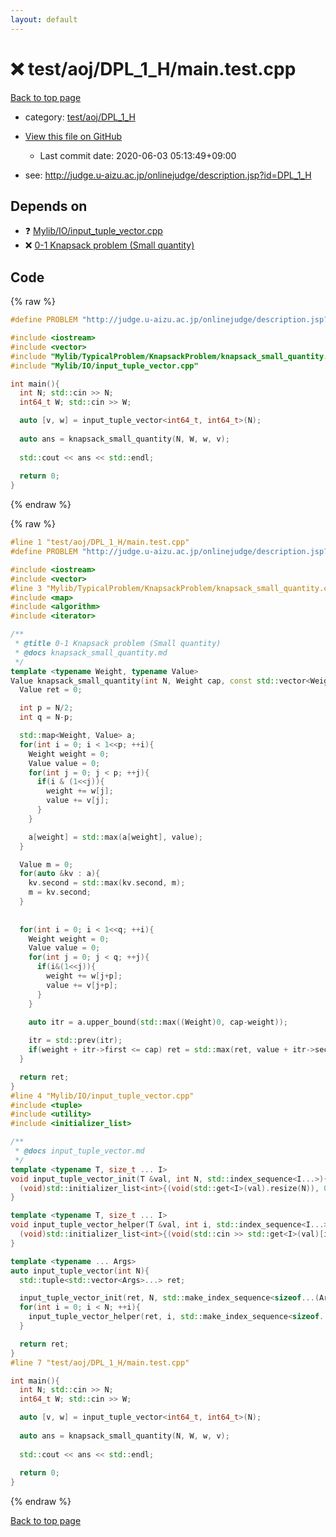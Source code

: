 ```yaml
---
layout: default
---
```


<!-- mathjax config similar to math.stackexchange -->
<script type="text/javascript" async
  src="https://cdnjs.cloudflare.com/ajax/libs/mathjax/2.7.5/MathJax.js?config=TeX-MML-AM_CHTML">
</script>
<script type="text/x-mathjax-config">
  MathJax.Hub.Config({
    TeX: { equationNumbers: { autoNumber: "AMS" }},
    tex2jax: {
      inlineMath: [ ['$','$'] ],
      processEscapes: true
    },
    "HTML-CSS": { matchFontHeight: false },
    displayAlign: "left",
    displayIndent: "2em"
  });
</script>

<script type="text/javascript" src="https://cdnjs.cloudflare.com/ajax/libs/jquery/3.4.1/jquery.min.js"></script>
<script src="https://cdn.jsdelivr.net/npm/jquery-balloon-js@1.1.2/jquery.balloon.min.js" integrity="sha256-ZEYs9VrgAeNuPvs15E39OsyOJaIkXEEt10fzxJ20+2I=" crossorigin="anonymous"></script>
<script type="text/javascript" src="../../../../assets/js/copy-button.js"></script>
<link rel="stylesheet" href="../../../../assets/css/copy-button.css" />


# :x: test/aoj/DPL_1_H/main.test.cpp

<a href="../../../../index.html">Back to top page</a>

* category: <a href="../../../../index.html#209a8b7f1b4449e911e26d3b013a1582">test/aoj/DPL_1_H</a>
* <a href="{{ site.github.repository_url }}/blob/master/test/aoj/DPL_1_H/main.test.cpp">View this file on GitHub</a>
    - Last commit date: 2020-06-03 05:13:49+09:00


* see: <a href="http://judge.u-aizu.ac.jp/onlinejudge/description.jsp?id=DPL_1_H">http://judge.u-aizu.ac.jp/onlinejudge/description.jsp?id=DPL_1_H</a>


## Depends on

* :question: <a href="../../../../library/Mylib/IO/input_tuple_vector.cpp.html">Mylib/IO/input_tuple_vector.cpp</a>
* :x: <a href="../../../../library/Mylib/TypicalProblem/KnapsackProblem/knapsack_small_quantity.cpp.html">0-1 Knapsack problem (Small quantity)</a>


## Code

<a id="unbundled"></a>
{% raw %}
```cpp
#define PROBLEM "http://judge.u-aizu.ac.jp/onlinejudge/description.jsp?id=DPL_1_H"

#include <iostream>
#include <vector>
#include "Mylib/TypicalProblem/KnapsackProblem/knapsack_small_quantity.cpp"
#include "Mylib/IO/input_tuple_vector.cpp"

int main(){
  int N; std::cin >> N;
  int64_t W; std::cin >> W;

  auto [v, w] = input_tuple_vector<int64_t, int64_t>(N);
  
  auto ans = knapsack_small_quantity(N, W, w, v);
  
  std::cout << ans << std::endl;
  
  return 0;
}

```
{% endraw %}

<a id="bundled"></a>
{% raw %}
```cpp
#line 1 "test/aoj/DPL_1_H/main.test.cpp"
#define PROBLEM "http://judge.u-aizu.ac.jp/onlinejudge/description.jsp?id=DPL_1_H"

#include <iostream>
#include <vector>
#line 3 "Mylib/TypicalProblem/KnapsackProblem/knapsack_small_quantity.cpp"
#include <map>
#include <algorithm>
#include <iterator>

/**
 * @title 0-1 Knapsack problem (Small quantity)
 * @docs knapsack_small_quantity.md
 */
template <typename Weight, typename Value>
Value knapsack_small_quantity(int N, Weight cap, const std::vector<Weight> &w, const std::vector<Value> &v){
  Value ret = 0;

  int p = N/2;
  int q = N-p;

  std::map<Weight, Value> a;
  for(int i = 0; i < 1<<p; ++i){
    Weight weight = 0;
    Value value = 0;
    for(int j = 0; j < p; ++j){
      if(i & (1<<j)){
        weight += w[j];
        value += v[j];
      }
    }

    a[weight] = std::max(a[weight], value);
  }

  Value m = 0;
  for(auto &kv : a){
    kv.second = std::max(kv.second, m);
    m = kv.second;
  }
  
  
  for(int i = 0; i < 1<<q; ++i){
    Weight weight = 0;
    Value value = 0;
    for(int j = 0; j < q; ++j){
      if(i&(1<<j)){
        weight += w[j+p];
        value += v[j+p];
      }
    }

    auto itr = a.upper_bound(std::max((Weight)0, cap-weight));
    
    itr = std::prev(itr);
    if(weight + itr->first <= cap) ret = std::max(ret, value + itr->second);
  }

  return ret;
}
#line 4 "Mylib/IO/input_tuple_vector.cpp"
#include <tuple>
#include <utility>
#include <initializer_list>

/**
 * @docs input_tuple_vector.md
 */
template <typename T, size_t ... I>
void input_tuple_vector_init(T &val, int N, std::index_sequence<I...>){
  (void)std::initializer_list<int>{(void(std::get<I>(val).resize(N)), 0)...};
}

template <typename T, size_t ... I>
void input_tuple_vector_helper(T &val, int i, std::index_sequence<I...>){
  (void)std::initializer_list<int>{(void(std::cin >> std::get<I>(val)[i]), 0)...};
}

template <typename ... Args>
auto input_tuple_vector(int N){
  std::tuple<std::vector<Args>...> ret;

  input_tuple_vector_init(ret, N, std::make_index_sequence<sizeof...(Args)>());
  for(int i = 0; i < N; ++i){
    input_tuple_vector_helper(ret, i, std::make_index_sequence<sizeof...(Args)>());
  }

  return ret;
}
#line 7 "test/aoj/DPL_1_H/main.test.cpp"

int main(){
  int N; std::cin >> N;
  int64_t W; std::cin >> W;

  auto [v, w] = input_tuple_vector<int64_t, int64_t>(N);
  
  auto ans = knapsack_small_quantity(N, W, w, v);
  
  std::cout << ans << std::endl;
  
  return 0;
}

```
{% endraw %}

<a href="../../../../index.html">Back to top page</a>

